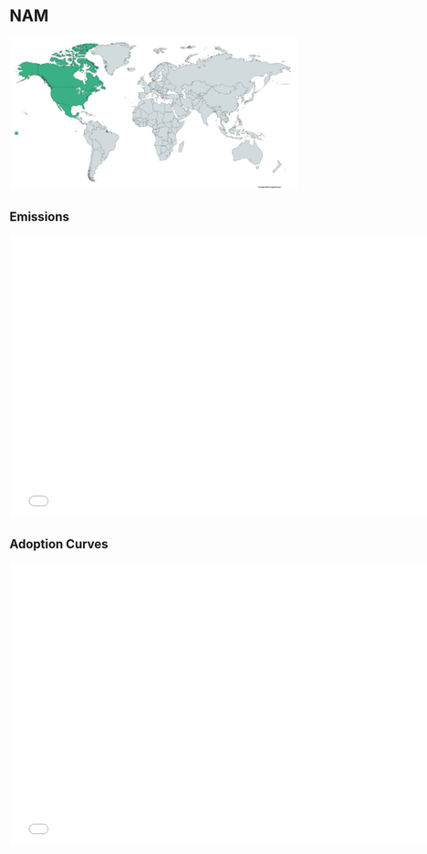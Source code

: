 



# NAM 
  
![](../region%20maps/NAM.png)  
  
  

## Emissions
<iframe id='igraph' scrolling='no' style='border:none' seamless='seamless' src= "mwedges-pathway-NAM-daufw.html" height='500' width='150%'></iframe>  
  

## Adoption Curves
<iframe id='igraph' scrolling='no' style='border:none' seamless='seamless' src= "scurves-NAM-pathway-daufw.html" height='500' width='150%'></iframe>  
